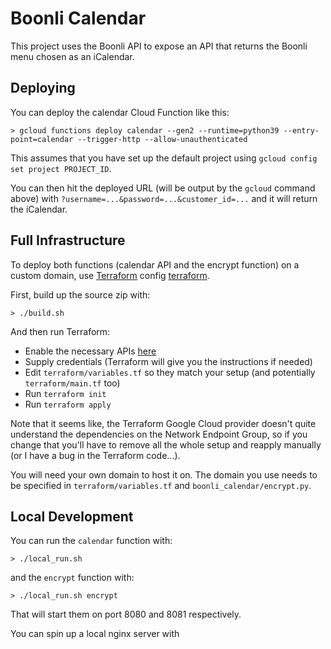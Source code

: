 # Boonli Calendar

This project uses the Boonli API to expose an API that returns the Boonli menu chosen as an iCalendar.

## Deploying

You can deploy the calendar Cloud Function like this:

    > gcloud functions deploy calendar --gen2 --runtime=python39 --entry-point=calendar --trigger-http --allow-unauthenticated

This assumes that you have set up the default project using `gcloud config set project PROJECT_ID`.

You can then hit the deployed URL (will be output by the `gcloud` command above) with `?username=...&password=...&customer_id=...` and it will return the iCalendar.

## Full Infrastructure

To deploy both functions (calendar API and the encrypt function) on a custom domain, use [Terraform](https://www.terraform.io/) config [terraform](terraform).

First, build up the source zip with:

    > ./build.sh

And then run Terraform:

* Enable the necessary APIs [here](https://console.cloud.google.com/apis/enableflow?apiid=compute.googleapis.com,oslogin.googleapis.com,dns.googleapis.com,cloudkms.googleapis.com,cloudfunctions.googleapis.com,cloudbuild.googleapis.com)
* Supply credentials (Terraform will give you the instructions if needed)
* Edit `terraform/variables.tf` so they match your setup (and potentially `terraform/main.tf` too)
* Run `terraform init`
* Run `terraform apply`

Note that it seems like, the Terraform Google Cloud provider doesn't quite understand the dependencies on the Network Endpoint Group, so if you change that you'll have to remove all the whole setup and reapply manually (or I have a bug in the Terraform code...).

You will need your own domain to host it on. The domain you use needs to be specified in `terraform/variables.tf` and `boonli_calendar/encrypt.py`.

## Local Development

You can run the `calendar` function with:

    > ./local_run.sh

and the `encrypt` function with:

    > ./local_run.sh encrypt

That will start them on port 8080 and 8081 respectively.

You can spin up a local nginx server with
